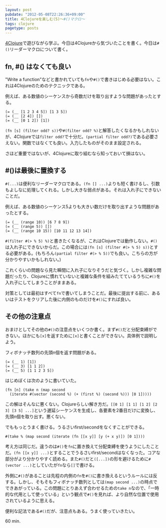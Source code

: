 ```yaml
---
layout: post
pubdate: "2012-05-08T22:26:36+09:00"
title: 4Clojureを楽しむ(5)〜#()マクロ〜
tags: clojure
pagetype: posts
---
```

[4Clojure](https://wwww.4clojure.com/)で遊びながら学ぶ。今日は4Clojureから気づいたことを書く。今日は`#()`リーダーマクロについて書く。

## fn, #() はなくても良い

"Write a function"などと書かれていても`fn`や`#()`で書きはじめる必要はない。これは4Clojureのためのテクニックである。

例えば、ある数値のシーケンスから奇数だけを取り出すような問題があったとする。

    (= (__ [1 2 3 4 5]) [1 3 5])
    (= (__ [2 4]) [])
    (= (__ [0 1 2]) [1])

`(fn [s] (filter odd? s))`や`#(filter odd? %)`と解答したくなるかもしれないが、4Clojureでは`filter odd?`で十分だ。`(partial filter odd?)`である必要さえない。関数ではなくても良い。入力したものがそのまま設定される。

さほど重要ではないが、4Clojureに取り組むなら知っておいて損はない。

## #()は最後に置換する

`#(...)`は便利なリーダーマクロである。`(fn [] ...)`よりも短く書けるし、引数もよしなに処理してくれる。しかし大きな弱点がある。それは入れ子にできないことだ。

例えば、ある数値のシーケンス5よりも大きい数だけを取り出すような問題があったとする。

    (= (__ (range 10)) [6 7 8 9])
    (= (__ (range 5)) [])
    (= (__ (range 10 15)) [10 11 12 13 14])

`#(filter #(> % 5) %)`と書きたくなるが、これはClojureでは動作しない。`#()`は入れ子にできないからだ。この場合には`(fn [s] (filter #(> % 5) s))`とする必要がある。(もちろん`(partial filter #(> % 5))`でも良い。こちらの方が分かりやすいかもしれない。)

これくらいの問題なら見た瞬間に入れ子になりそうだと気づく。しかし複雑な問題だったり、Clojureに慣れていないと複雑な条件を組みたてているうちに`#()`を入れ子にしてしまうことがままある。

対策としては最初はすべて`fn`で書いてしまうことだ。最後に提出する前に、あるいはテストをクリアした後に内側のものだけを`#()`にすれば良い。

## その他の注意点

おまけとしてその他の`#()`の注意点をいくつか書く。まず`#()`だと分配束縛ができない。ほかにも`[x]`を返すために`[x]`と書くことができない。具体例で説明しよう。

フィボナッチ数列の先頭n個を返す問題がある。

    (= (__ 1) [1])
    (= (__ 3) [1 1 2])
    (= (__ 5) [1 1 2 3 5])

はじめぼくは次のように書いていた。

    (fn [n] (take n (map second
      (iterate #(vector (second %) (+ (first %) (second %))) [0 1]))))

この解はそんなに悪くない。Clojureらしい解き方だ。`[[0 1] [1 1] [1 2] [2 3] [3 5] ...]`という遅延シーケンスを生成し、各要素を2番目だけに変換し、先頭n個を取り出す。悪くない。

でももっとうまく書ける。うるさいfirst/secondをなくすことができる。

    #(take % (map second (iterate (fn [[x y]] [y (+ x y)]) [0 1])))

考え方は同じだ。違うのは`#()`を`fn`に置き換えて分配束縛を使うようにしたことだ。`(fn [[x y]] ...)`とすることでうるさいfirst/secondはなくなった。コアな部分がより分かりやすく読める。また`#()`だと`([...])`の形を避けるために`#(vector ...)`としていたが`fn`なら`[]`で書ける。

外側に`#()`があることは先程の内側の`fn`を`#()`に書き換えるというルールには反する。しかし、そもそもフィボナッチ数列としては`(map second ...)`の時点でできあがっている。この問題にとりあえず合わせるための`take n`なので、「一時的な代用として使っている」という観点で`#()`を見れば、より自然な位置で使用されているように思える。

便利な記法である`#()`だが、注意点もある。うまく使っていきたい。

60 min.
